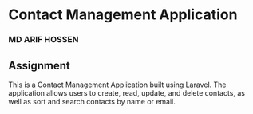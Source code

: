 # Contact Management Application

### MD ARIF HOSSEN

## Assignment

This is a Contact Management Application built using Laravel. The application allows users to create, read, update, and delete contacts, as well as sort and search contacts by name or email.



